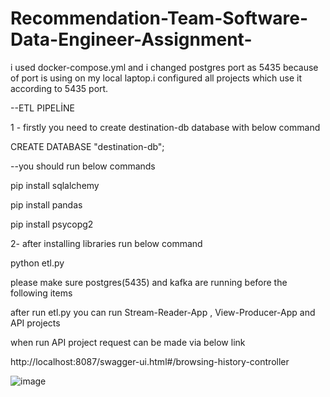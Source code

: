 # Recommendation-Team-Software-Data-Engineer-Assignment-

i used docker-compose.yml and i changed postgres port as 5435 because of port is using on my local laptop.i configured all projects which use it according to 5435 port.

--ETL PIPELİNE 

1 - firstly you need to create destination-db database with below command

CREATE DATABASE "destination-db";

--you should run below commands 

pip install sqlalchemy

pip install pandas

pip install psycopg2

2- after installing libraries run below command

python etl.py


please make sure postgres(5435) and kafka are running before the following items

after run etl.py you can run Stream-Reader-App ,  View-Producer-App and API projects

when run API project request can be made via below link

http://localhost:8087/swagger-ui.html#/browsing-history-controller

![image](https://user-images.githubusercontent.com/35763530/191609842-eb41e1fe-f317-4b68-a113-e600ed50cd74.png)
